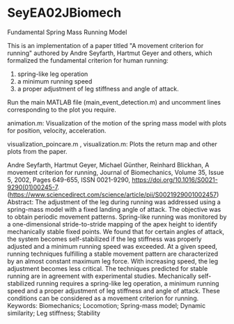 # SeyEA02JBiomech
Fundamental Spring Mass Running Model

This is an implementation of a paper titled "A movement criterion for running" authored by Andre Seyfarth, Hartmut Geyer and others, which formalized the fundamental criterion for human running: 
1. spring-like leg operation
2. a minimum running speed
3. a proper adjustment of leg stiffness and angle of attack.

Run the main MATLAB file (main_event_detection.m) and uncomment lines corresponding to the plot you require.

animation.m: Visualization of the motion of the spring mass model with plots for position, velocity, acceleration.

visualization_poincare.m , visualization.m: Plots the return map and other plots from the paper.  


Andre Seyfarth, Hartmut Geyer, Michael Günther, Reinhard Blickhan,
A movement criterion for running,
Journal of Biomechanics,
Volume 35, Issue 5,
2002,
Pages 649-655,
ISSN 0021-9290,
https://doi.org/10.1016/S0021-9290(01)00245-7.
(https://www.sciencedirect.com/science/article/pii/S0021929001002457)
Abstract: The adjustment of the leg during running was addressed using a spring-mass model with a fixed landing angle of attack. The objective was to obtain periodic movement patterns. Spring-like running was monitored by a one-dimensional stride-to-stride mapping of the apex height to identify mechanically stable fixed points. We found that for certain angles of attack, the system becomes self-stabilized if the leg stiffness was properly adjusted and a minimum running speed was exceeded. At a given speed, running techniques fulfilling a stable movement pattern are characterized by an almost constant maximum leg force. With increasing speed, the leg adjustment becomes less critical. The techniques predicted for stable running are in agreement with experimental studies. Mechanically self-stabilized running requires a spring-like leg operation, a minimum running speed and a proper adjustment of leg stiffness and angle of attack. These conditions can be considered as a movement criterion for running.
Keywords: Biomechanics; Locomotion; Spring-mass model; Dynamic similarity; Leg stiffness; Stability
